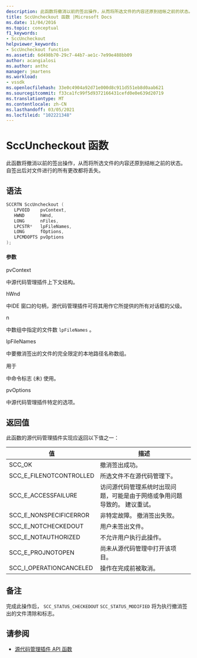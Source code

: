 ```yaml
---
description: 此函数将撤消以前的签出操作，从而将所选文件的内容还原到结帐之前的状态。
title: SccUncheckout 函数 |Microsoft Docs
ms.date: 11/04/2016
ms.topic: conceptual
f1_keywords:
- SccUncheckout
helpviewer_keywords:
- SccUncheckout function
ms.assetid: 6d498b70-29c7-44b7-ae1c-7e99e488bb09
author: acangialosi
ms.author: anthc
manager: jmartens
ms.workload:
- vssdk
ms.openlocfilehash: 33e0c4904a92d71e000d8c911d551eb8d0aab621
ms.sourcegitcommit: f33ca1fc99f5d9372166431cefd0e0e639d20719
ms.translationtype: MT
ms.contentlocale: zh-CN
ms.lasthandoff: 03/05/2021
ms.locfileid: "102221348"
---
```

# <a name="sccuncheckout-function"></a>SccUncheckout 函数
此函数将撤消以前的签出操作，从而将所选文件的内容还原到结帐之前的状态。 自签出后对文件进行的所有更改都将丢失。

## <a name="syntax"></a>语法

```cpp
SCCRTN SccUncheckout (
   LPVOID    pvContext,
   HWND      hWnd,
   LONG      nFiles,
   LPCSTR*   lpFileNames,
   LONG      fOptions,
   LPCMDOPTS pvOptions
);
```

#### <a name="parameters"></a>参数
 pvContext

中源代码管理插件上下文结构。

 hWnd

中IDE 窗口的句柄，源代码管理插件可将其用作它所提供的所有对话框的父级。

 n

中数组中指定的文件数 `lpFileNames` 。

 lpFileNames

中要撤消签出的文件的完全限定的本地路径名称数组。

 用于

中命令标志 (未) 使用。

 pvOptions

中源代码管理插件特定的选项。

## <a name="return-value"></a>返回值
 此函数的源代码管理插件实现应返回以下值之一：

|值|描述|
|-----------|-----------------|
|SCC_OK|撤消签出成功。|
|SCC_E_FILENOTCONTROLLED|所选文件不在源代码管理下。|
|SCC_E_ACCESSFAILURE|访问源代码管理系统时出现问题，可能是由于网络或争用问题导致的。 建议重试。|
|SCC_E_NONSPECIFICERROR|非特定故障。 撤消签出失败。|
|SCC_E_NOTCHECKEDOUT|用户未签出文件。|
|SCC_E_NOTAUTHORIZED|不允许用户执行此操作。|
|SCC_E_PROJNOTOPEN|尚未从源代码管理中打开该项目。|
|SCC_I_OPERATIONCANCELED|操作在完成前被取消。|

## <a name="remarks"></a>备注
 完成此操作后， `SCC_STATUS_CHECKEDOUT` `SCC_STATUS_MODIFIED` 将为执行撤消签出的文件清除和标志。

## <a name="see-also"></a>请参阅
- [源代码管理插件 API 函数](../extensibility/source-control-plug-in-api-functions.md)
